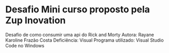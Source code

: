 # Desafio Mini curso proposto pela Zup Inovation
Desafio de como consumir uma api do Rick and Morty
Autora: Rayane Karoline Frazão Costa
Deficiência: Visual
Programa utilizado: Visual Studio Code no Windows
